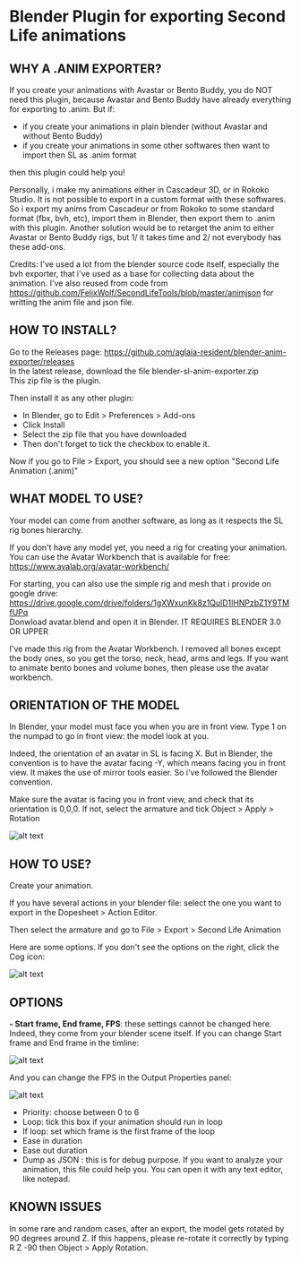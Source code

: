 # Blender Plugin for exporting Second Life animations

## WHY A .ANIM EXPORTER?

If you create your animations with Avastar or Bento Buddy, you do NOT need this plugin, because Avastar and Bento Buddy have already everything for exporting to .anim. But if:

- if you create your animations in plain blender (without Avastar and without Bento Buddy)
- if you create your animations in some other softwares then want to import then SL as .anim format

then this plugin could help you!

Personally, i make my animations either in Cascadeur 3D, or in Rokoko Studio. It is not possible to export in a custom format with these softwares. So i export my anims from Cascadeur or from Rokoko to some standard format (fbx, bvh, etc), import them in Blender, then export them to .anim with this plugin. Another solution would be to retarget the anim to either Avastar or Bento Buddy rigs, but 1/ it takes time and 2/ not everybody has these add-ons.


Credits:
I've used a lot from the blender source code itself, especially the bvh exporter, that i've used as a base for collecting data about the animation. I've also reused from code from https://github.com/FelixWolf/SecondLifeTools/blob/master/animjson for writting the anim file and json file.

## HOW TO INSTALL?

Go to the Releases page: https://github.com/aglaia-resident/blender-anim-exporter/releases  
In the latest release, download the file blender-sl-anim-exporter.zip  
This zip file is the plugin.

Then install it as any other plugin:
- In Blender, go to Edit > Preferences > Add-ons
- Click Install
- Select the zip file  that you have downloaded
- Then don't forget to tick the checkbox to enable it.

Now if you go to File > Export, you should see a new option "Second Life Animation (.anim)"

## WHAT MODEL TO USE?

Your model can come from another software, as long as it respects the SL rig bones hierarchy.

If you don't have any model yet, you need a rig for creating your animation. You can use the Avatar Workbench that is available for free:
https://www.avalab.org/avatar-workbench/

For starting, you can also use the simple rig and mesh that i provide on google drive:  
https://drive.google.com/drive/folders/1gXWxunKk8z1QulD1lHNPzbZ1Y9TMfUPq  
Donwload avatar.blend and open it in Blender. IT REQUIRES BLENDER 3.0 OR UPPER

I've made this rig from the Avatar Workbench. I removed all bones except the body ones, so you get the torso, neck, head, arms and legs.
If you want to animate bento bones and volume bones, then please use the avatar workbench.

## ORIENTATION OF THE MODEL

In Blender, your model must face you when you are in front view. Type 1 on the numpad to go in front view: the model look at you.

Indeed, the orientation of an avatar in SL is facing X. But in Blender, the convention is to have the avatar facing -Y, which means facing you in front view. It makes the use of mirror tools easier. So i've followed the Blender convention.

Make sure the avatar is facing you in front view, and check that its orientation is 0,0,0. If not, select the armature and tick Object > Apply > Rotation

![alt text](https://i.gyazo.com/caa192e79f0e157a1aae735f9dcaad9f.png)

## HOW TO USE?

Create your animation.

If you have several actions in your blender file: select the one you want to export in the Dopesheet > Action Editor.

Then select the armature and go to File > Export > Second Life Animation 

Here are some options. If you don't see the options on the right, click the Cog icon:

![alt text](https://i.gyazo.com/7a3772498945f1e82e16fdec4ec8c562.png)

## OPTIONS

**- Start frame, End frame, FPS**: these settings cannot be changed here. Indeed, they come from your blender scene itself. If you can change Start frame and End frame in the timline:

![alt text](https://i.gyazo.com/99bd95e2c123143835f59a551b2866a1.png)

And you can change the FPS in the Output Properties panel:

![alt text](https://i.gyazo.com/484305ccd49333ab27c94d9ffd02f150.png)

- Priority: choose between 0 to 6
- Loop: tick this box if your animation should run in loop
- If loop: set which frame is the first frame of the loop
- Ease in duration
- Ease out duration 
- Dump as JSON : this is for debug purpose. If you want to analyze your animation, this file could help you. You can open it with any text editor, like notepad.


## KNOWN ISSUES

In some rare and random cases, after an export, the model gets rotated by 90 degrees around Z. If this happens, please re-rotate it correctly by typing R Z -90 then Object > Apply Rotation.
